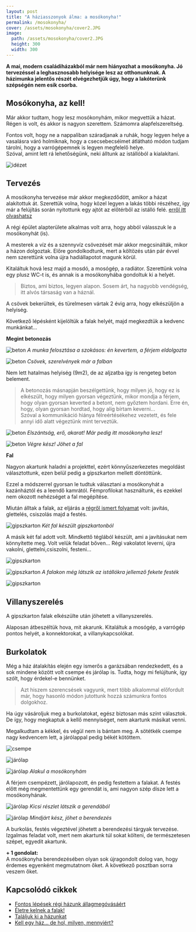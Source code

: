 ```yaml
---
layout: post
title: "A háziasszonyok álma: a mosókonyha!"
permalink: /mosokonyha/
cover: /assets/mosokonyha/cover2.JPG
image:
  path: /assets/mosokonyha/cover2.JPG
  height: 300
  width: 300
---
```


**A mai, modern családiházakból már nem hiányozhat a mosókonyha. Jó tervezéssel a leghasznosabb helyisége lesz az otthonunknak. A házimunka jelentős részét elvégezhetjük úgy, hogy a lakóterünk szépségén nem esik csorba.** 





## Mosókonyha, az kell!

Már akkor tudtam, hogy lesz mosókonyhám, mikor megvettük a házat.
Régen is volt, és akkor is nagyon szerettem. Számomra alapfelszereltség. 

Fontos volt, hogy ne a nappaliban száradjanak a ruhák, hogy legyen helye a vasalásra váró holmiknak, hogy a csecsebecséimet átlátható módon tudjam tárolni, hogy a varrógépemnek is legyen megfelelő helye.  
Szóval, amint lett rá lehetőségünk, neki álltunk az istállóból a kialakítani.


![idézet](/assets/mosokonyha/IMG_20190426_134358.jpg)




## Tervezés

A mosókonyha tervezése már akkor megkezdődött, amikor a házat alakítottuk át. Szerettük volna, hogy közel legyen a lakás többi részéhez, így már a felújítás során nyitottunk egy ajtót az előtérből az istálló felé. <a href="2019-02-11/találjuk_ki/" target="_blank">erről itt olvashatsz</a> 

A régi épület alapterülete alkalmas volt arra, hogy abból válasszuk le a mosókonyhát (is).  

A mesterek a víz és a szennyvíz csövezését már akkor megcsinálták, mikor a házon dolgoztak. Előre gondolkodtunk, mert a költözés után  pár évvel nem szerettünk volna újra hadiállapotot magunk körül. 
 
Kitaláltuk hová lesz majd a mosdó, a mosógép, a radiátor. Szerettünk volna egy plusz WC-t is, és annak is a mosókonyhába gondoltuk ki a helyét. 

> Biztos, ami biztos, legyen alapon. Sosem árt, ha nagyobb vendégség, itt alvós társaság van a háznál.

A csövek bekerültek, és türelmesen vártak 2 évig arra, hogy elkészüljön a helyiség.



Következő lépésként kijelöltük  a falak helyét, majd megkezdtük a kedvenc munkánkat...



**Megint betonozás**

![beton](/assets/mosokonyha/DSCF1814.JPG)
_A munka felosztása a szokásos: én kevertem, a férjem eldolgozta_


![beton](/assets/mosokonyha/DSCF1808.JPG)
_Csövek, szerelvények már a falban_



Nem lett hatalmas helyiség (9m2), de az aljzatba így is rengeteg beton belement.

> A betonozás másnapján beszélgettünk, hogy milyen jó, hogy ez is elkészült,  hogy milyen gyorsan végeztünk, mikor mondja a férjem, hogy olyan gyorsan keverted a betont, nem győztem hordani. Erre én, hogy, olyan gyorsan hordtad, hogy alig bírtam keverni...  
Szóval a kommunikáció hiánya félreértésékehez vezetett, és fele annyi idő alatt végeztünk mint terveztük.





![beton](/assets/mosokonyha/DSCF1804.JPG)
_Elszántság, erő, akarat! Már pedig itt mosókonyha lesz!_

![beton](/assets/mosokonyha/DSCF1817.JPG)
_Végre kész! Jöhet a fal_





**Fal**


Nagyon akartunk haladni a projekttel, ezért könnyűszerkezetes megoldást választottunk, ezen belül pedig a gipszkarton mellett döntöttünk. 

Ezzel a módszerrel gyorsan le tudtuk választani a mosókonyhát a kazánháztól és a leendő kamrától.
Fémprofilokat használtunk, és ezekkel nem okozott nehézséget a fal megépítése.

Miután álltak a falak, az eljárás a <a href="2019-02-18/afalak/" target="_blank">régről ismert folyamat</a> volt: javítás, glettelés, csiszolás majd a festés.


![gipszkarton](/assets/mosokonyha/DSCF2300.JPG)
_Két fal készült gipszkartonból_

A másik két fal adott volt. 
Mindkettő téglából készült, ami a javításukat nem könnyítette meg. Volt velük feladat bőven... Régi vakolatot leverni, újra vakolni, glettelni,csiszolni, festeni...

![gipszkarton](/assets/mosokonyha/DSCF1820.JPG)



![gipszkarton](/assets/mosokonyha/DSCF2303.JPG)
_A falakon még látszik az istállókra jellemző fekete festék_

![gipszkarton](/assets/mosokonyha/DSCF2304.JPG)

## Villanyszerelés

A gipszkarton falak elkészülte után jöhetett a villanyszerelés.

Alaposan átbeszéltük hova, mit akarunk. Kitaláltuk a mosógép, a varrógép pontos helyét, a konnektorokat, a villanykapcsolókat.


## Burkolatok

Még a ház átalakítás elején egy ismerős a garázsában rendezkedett, és a sok mindene között volt csempe és járólap is. Tudta, hogy mi felújítunk, így szólt, hogy érdekel-e bennünket.

> Azt hiszem szerencsések vagyunk, mert több alkalommal előfordult már, hogy hasonló módon jutottunk hozzá számunkra fontos dolgokhoz.

Ha úgy vásároljuk meg a burkolatokat, egész biztosan más színt választok. De így, hogy megkaptuk a kellő mennyiséget, nem akartunk másikat venni.

Megalkudtam a kékkel, és végül nem is bántam meg. A sötétkék csempe nagy kedvencem lett, a járólappal pedig békét kötöttem.

![csempe](/assets/mosokonyha/DSCF2305.JPG)


![járólap](/assets/mosokonyha/DSCF2308.JPG)


![járólap](/assets/mosokonyha/DSCF2309.JPG)
_Alakul a mosókonyhám_


A férjem csempézett, járólapozott, én pedig festettem a falakat. A festés előtt még megmentettünk egy gerendát is, ami nagyon szép dísze lett a mosókonyhának.


![járólap](/assets/mosokonyha/DSCF2311.JPG)
_Kicsi részlet látszik a gerendából_








![járólap](/assets/mosokonyha/DSCF2320.JPG)
_Mindjárt kész, jöhet a berendezés_


A burkolás, festés végeztével jöhetett a berendezési tárgyak tervezése. Izgalmas feladat volt, mert nem akartunk túl sokat költeni, de természetesen szépet, egyedit akartunk.







**+ 1 gondolat:**   
A mosókonyha berendezésében olyan sok újragondolt dolog van, hogy érdemes egyenként megmutatnom őket. A következő posztban sorra veszem őket.

## Kapcsolódó cikkek

* [Fontos lépések régi házunk állagmegóvásáért](/2019-04-03/állagmegóvás)
* [Életre kelnek a falak!](/2019-03-01/sz%C3%ADnesfalak)
* [Találjuk ki a házunkat](/2019-02-11/találjuk_ki)
* [Kell egy ház... de hol, milyen, mennyiért?](/2019-02-09/hazvasarlas)


